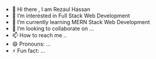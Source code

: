 - 👋 Hi there , I am Rezaul Hassan 
- 👀 I’m interested in Full Stack Web Development
- 🌱 I’m currently learning MERN Stack Web Development
- 💞️ I’m looking to collaborate on ...
- 📫 How to reach me ..
- 😄 Pronouns: ...
- ⚡ Fun fact: ...

<!---
rezaulHassan/rezaulHassan is a ✨ special ✨ repository because its `README.md` (this file) appears on your GitHub profile.
You can click the Preview link to take a look at your changes.
--->
